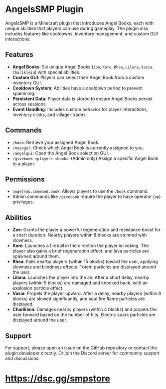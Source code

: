# AngelsSMP Plugin

AngelsSMP is a Minecraft plugin that introduces Angel Books, each with unique abilities that players can use during gameplay. The plugin also includes features like cooldowns, inventory management, and custom GUI interactions.

## Features

- **Angel Books**: Six unique Angel Books (`Zoe`, `Kore`, `Rhea`, `Lilana`, `Vasia`, `Charikleia`) with special abilities.
- **Custom GUI**: Players can select their Angel Book from a custom inventory GUI.
- **Cooldown System**: Abilities have a cooldown period to prevent spamming.
- **Persistent Data**: Player data is stored to ensure Angel Books persist across sessions.
- **Event Handling**: Includes custom behavior for player interactions, inventory clicks, and villager trades.

## Commands

- `/book`: Retrieve your assigned Angel Book.
- `/myangel`: Check which Angel Book is currently assigned to you.
- `/angelgui`: Open the Angel Book selection GUI.
- `/givebook <player> <book>`: (Admin only) Assign a specific Angel Book to a player.

## Permissions

- `angelsmp.command.book`: Allows players to use the `/book` command.
- Admin commands like `/givebook` require the player to have operator (`op`) privileges.

## Abilities

- **Zoe**: Grants the player a powerful regeneration and resistance boost for a short duration. Nearby players within 8 blocks are stunned with slowness.
- **Kore**: Launches a fireball in the direction the player is looking. The player also gains a brief regeneration effect, and lava particles are spawned around them.
- **Rhea**: Pulls nearby players (within 15 blocks) toward the user, applying slowness and blindness effects. Totem particles are displayed around the user.
- **Lilana**: Launches the player into the air. After a short delay, nearby players (within 5 blocks) are damaged and knocked back, with an explosion particle effect.
- **Vasia**: Propels the player upward. After a delay, nearby players (within 6 blocks) are slowed significantly, and soul fire flame particles are displayed.
- **Charikleia**: Damages nearby players (within 4 blocks) and propels the user forward based on the number of hits. Electric spark particles are displayed around the user.

## Support

For support, please open an issue on the GitHub repository or contact the plugin developer directly.
Or join the Discord server for community support and discussions.
# https://dsc.gg/smpstore
